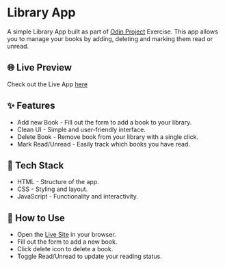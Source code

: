 # Library App

A simple Library App built as part of [Odin Project](https://www.theodinproject.com) Exercise. This app allows you to manage your books by adding, deleting and marking them read or unread.

## 🌐 Live Preview

Check out the Live App [here](https://priyasharma026.github.io/library/)

## ✨ Features

- Add new Book - Fill out the form to add a book to your library.
- Clean UI - Simple and user-friendly interface.
- Delete Book - Remove book from your library with a single click.
- Mark Read/Unread - Easily track which books you have read. 

## 🧰 Tech Stack

- HTML - Structure of the app.
- CSS - Styling and layout.
- JavaScript - Functionality and interactivity.

## 🔧 How to Use

- Open the [Live Site](https://priyasharma026.github.io/library/) in your browser.
- Fill out the form to add a new book.
- Click delete icon to delete a book.
- Toggle Read/Unread to update your reading status.